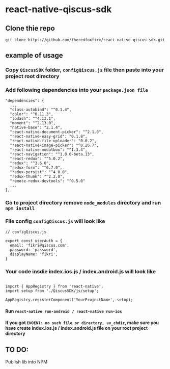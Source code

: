 # react-native-qiscus-sdk

## Clone thie repo

`git clone https://github.com/theredfoxfire/react-native-qiscus-sdk.git`

## example of usage

### Copy `QiscusSDK` folder, `configQiscus.js` file then paste into your project root directory

### Add following dependencies into your `package.json file`

```
"dependencies": {
  ...
  "class-autobind": "^0.1.4",
  "color": "^0.11.3",
  "lodash": "^4.13.1",
  "moment": "^2.13.0",
  "native-base": "2.1.4",
  "react-native-document-picker": "^2.1.0",
  "react-native-easy-grid": "0.1.8",
  "react-native-file-uploader": "0.0.2",
  "react-native-image-picker": "^0.26.7",
  "react-native-modalbox": "^1.3.4",
  "react-navigation": "^1.0.0-beta.13",
  "react-redux": "^5.0.2",
  "redux": "^3.6.0",
  "redux-form": "^6.7.0",
  "redux-persist": "^4.0.0",
  "redux-thunk": "^2.2.0",
  "remote-redux-devtools": "^0.5.0"
  ...
},

```

### Go to project directory remove `node_modules` directory and run `npm install`


### File config `configQiscus.js` will look like

```
// configQiscus.js

export const userAuth = {
  email: 'fikri@qiscus.com',
  password: 'password',
  displayName: 'fikri',
}

```

### Your code insdie index.ios.js / index.android.js will look like
```

import { AppRegistry } from 'react-native';
import setup from './QiscusSDK/js/setup';

AppRegistry.registerComponent('YourProjectName', setup);

```

#### Run `react-native run-android / react-native run-ios`

#### If you got `ENOENT: no such file or directory, uv_chdir`, make sure you have create index.ios.js / index.android.js file on your root project directory

## TO DO:

Publish lib into NPM
